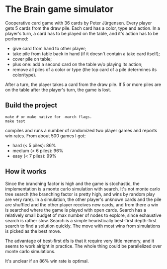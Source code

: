# The Brain game simulator

Cooperative card game with 36 cards by Peter Jürgensen. Every player gets 5
cards from the draw pile. Each card has a color, type and action. In a player's
turn, a card has to be played on the table, and it's action has to be
performed:

- give card from hand to other player;
- take pile from table back in hand (if it doesn't contain a take card itself);
- cover pile on table;
- plus one: add a second card on the table w/o playing its action;
- remove all piles of a color or type (the top card of a pile determines its color/type).

After a turn, the player takes a card from the draw pile. If 5 or more piles
are on the table after the player's turn, the game is lost.


## Build the project

```
make # or make native for -march flags.
make test
```

compiles and runs a number of randomized two player games and reports win
rates. From about 500 games I got:

- hard (< 5 piles): 86%
- medium (< 6 piles): 96%
- easy (< 7 piles): 99%

## How it works

Since the branching factor is high and the game is stochastic, the
implementation is a monte carlo simulation with search. It's not monte carlo
tree search (the branching factor is pretty high, and wins by random play are
very rare). In a simulation, the other player's unknown cards and the pile are
shuffled and the other player receives new cards, and from there a win is
searched where the game is played with open cards. Search has a relatively
small budget of max number of nodes to explore, since exhaustive search is
rather slow. Search is a simple heuristically best-first depth-first search to
find a solution quickly. The move with most wins from simulations is picked as
the best move.

The advantage of best-first dfs is that it require very little memory, and it
seems to work alright in practice. The whole thing could be parallelized over
monte carlo simulations.

It's unclear if an 86% win rate is optimal.

